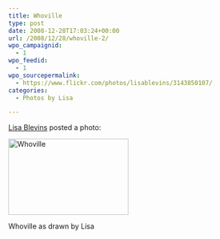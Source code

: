 ```yaml
---
title: Whoville
type: post
date: 2008-12-28T17:03:24+00:00
url: /2008/12/28/whoville-2/
wpo_campaignid:
  - 1
wpo_feedid:
  - 1
wpo_sourcepermalink:
  - https://www.flickr.com/photos/lisablevins/3143850107/
categories:
  - Photos by Lisa

---
```

[Lisa Blevins][1] posted a photo:

[<img src="http://www.lisablevins.com/wp-o-matic/cache/c53db23966_3143850107-772ed207d6-m.jpg" width="240" height="152" alt="Whoville" />][2]

Whoville as drawn by Lisa

 [1]: https://www.flickr.com/people/lisablevins/
 [2]: https://www.flickr.com/photos/lisablevins/3143850107/ "Whoville"